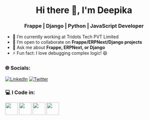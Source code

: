 <h1 align="center">Hi there 👋, I'm Deepika</h1>
<h3 align="center">Frappe | Django | Python | JavaScript Developer</h3>

- 🔭 I’m currently working at Tridots Tech PVT Limited
- 👯 I’m open to collaborate on **Frappe/ERPNext/Django  projects**
- 💬 Ask me about **Frappe, ERPNext, or Django**
- ⚡ Fun fact: I love debugging complex logic! 😄

### 🌐 Socials:
[![LinkedIn](https://img.shields.io/badge/LinkedIn-blue?style=flat&logo=linkedin)](https://www.linkedin.com/in/deepika-s-523656266/)
[![Twitter](https://img.shields.io/badge/Twitter-blue?style=flat&logo=twitter)](https://twitter.com/yourprofile)

### 💻 I Code in:
<p align="left">
  <img src="https://cdn.jsdelivr.net/gh/devicons/devicon/icons/python/python-original.svg" height="40" />
  <img src="https://cdn.jsdelivr.net/gh/devicons/devicon/icons/javascript/javascript-original.svg" height="40" />
  <img src="https://cdn.jsdelivr.net/gh/devicons/devicon/icons/html5/html5-original.svg" height="40" />
  <img src="https://cdn.jsdelivr.net/gh/devicons/devicon/icons/css3/css3-original.svg" height="40" />

</p>



